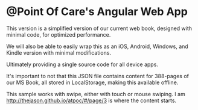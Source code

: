 @Point Of Care's Angular Web App
=====
This version is a simplified version of our current web book, designed with minimal code, for optimized performance.
  
We will also be able to easily wrap this as an iOS, Android, Windows, and Kindle version with minimal modifications.
  
Ultimately providing a single source code for all device apps.

It's important to not that this JSON file contains content for 388-pages of our MS Book, all stored in LocalStorage, making this available offline.

This sample works with swipe, either with touch or mouse swiping.   I am 
http://thejason.github.io/atpoc/#/page/3 is where the content starts.
